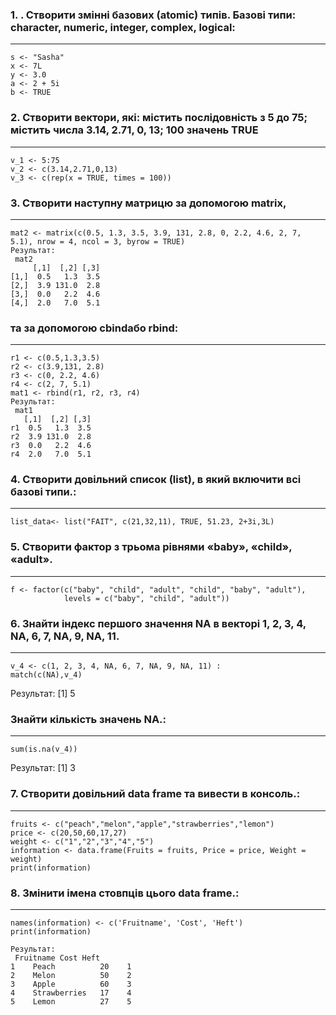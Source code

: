 ### 1. . Створити змінні базових (atomic) типів. Базові типи: character, numeric,  integer, complex, logical:
---
```{r}
s <- "Sasha"
x <- 7L
y <- 3.0
a <- 2 + 5i
b <- TRUE
```
### 2. Створити вектори, які: містить послідовність з 5 до 75; містить числа 3.14, 2.71, 0, 13; 100 значень TRUE
---
```{r}
v_1 <- 5:75
v_2 <- c(3.14,2.71,0,13)
v_3 <- c(rep(x = TRUE, times = 100))
```
### 3. Створити наступну матрицю за допомогою matrix, 
---
```{r}
mat2 <- matrix(c(0.5, 1.3, 3.5, 3.9, 131, 2.8, 0, 2.2, 4.6, 2, 7, 5.1), nrow = 4, ncol = 3, byrow = TRUE)
Pезультат:
 mat2
     [,1]  [,2] [,3]
[1,]  0.5   1.3  3.5
[2,]  3.9 131.0  2.8
[3,]  0.0   2.2  4.6
[4,]  2.0   7.0  5.1
```
### та за допомогою cbindабо rbind:
---
```{r}
r1 <- c(0.5,1.3,3.5)
r2 <- c(3.9,131, 2.8)
r3 <- c(0, 2.2, 4.6)
r4 <- c(2, 7, 5.1)
mat1 <- rbind(r1, r2, r3, r4)
Pезультат:
 mat1
   [,1]  [,2] [,3]
r1  0.5   1.3  3.5
r2  3.9 131.0  2.8
r3  0.0   2.2  4.6
r4  2.0   7.0  5.1
```
### 4. Створити довільний список (list), в який включити всі базові типи.:
---
```{r}
list_data<- list("FAIT", c(21,32,11), TRUE, 51.23, 2+3i,3L)
```
### 5. Створити фактор з трьома рівнями «baby», «child», «adult».
---
```{r}
f <- factor(c("baby", "child", "adult", "child", "baby", "adult"), 
            levels = c("baby", "child", "adult"))
 ```       
### 6. Знайти індекс першого значення NA в векторі 1, 2, 3, 4, NA, 6, 7, NA, 9, NA, 11. 
---
```{r}
v_4 <- c(1, 2, 3, 4, NA, 6, 7, NA, 9, NA, 11) :
match(c(NA),v_4)
```
Pезультат: [1] 5

### Знайти кількість значень NA.:
---
```{r}
sum(is.na(v_4))
```
Pезультат: [1] 3

### 7. Створити довільний data frame та вивести в консоль.:
---
```{r}
fruits <- c("peach","melon","apple","strawberries","lemon")
price <- c(20,50,60,17,27)
weight <- c("1","2","3","4","5")
information <- data.frame(Fruits = fruits, Price = price, Weight = weight)
print(information)
```
### 8. Змінити імена стовпців цього data frame.:
---
```{r}
names(information) <- c('Fruitname', 'Cost', 'Heft')
print(information)

Pезультат:
 Fruitname Cost Heft
1    Peach          20    1
2    Melon          50    2
3    Apple          60    3
4    Strawberries   17    4
5    Lemon          27    5
```
